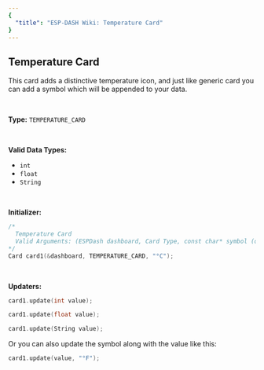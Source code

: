 ```yaml
---
{
  "title": "ESP-DASH Wiki: Temperature Card"
}
---
```

## Temperature Card

This card adds a distinctive temperature icon, and just like generic card you can add a symbol which will be appended to your data.

<br>

**Type:** 
`TEMPERATURE_CARD`

<br>

**Valid Data Types:**
- `int`
- `float`
- `String`

<br>

**Initializer:**
```cpp
/* 
  Temperature Card
  Valid Arguments: (ESPDash dashboard, Card Type, const char* symbol (optional) )
*/
Card card1(&dashboard, TEMPERATURE_CARD, "°C");
```

<br>

**Updaters:**

```cpp
card1.update(int value);
```

```cpp
card1.update(float value);
```

```cpp
card1.update(String value);
```

Or you can also update the symbol along with the value like this:

```cpp
card1.update(value, "°F");
```